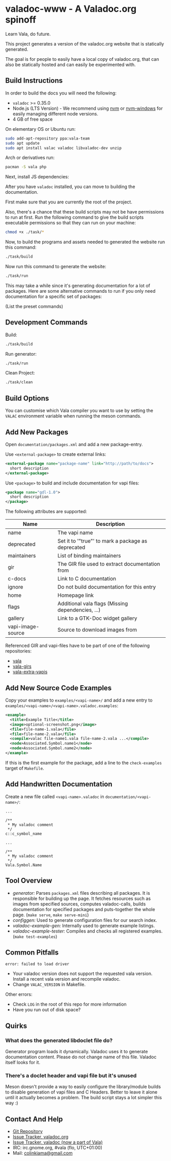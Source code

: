 # valadoc-www - A Valadoc.org spinoff

Learn Vala, do future.

This project generates a version of the valadoc.org website that is statically generated.

The goal is for people to easily have a local copy of valadoc.org,
that can also be statically hosted and can easily be experimented with.

## Build Instructions

In order to build the docs you will need the following:

- `valadoc` >= 0.35.0
- Node.js (LTS Version) - We recommend using [nvm](https://github.com/nvm-sh/nvm) or [nvm-windows](https://github.com/coreybutler/nvm-windows) for easily managing different node versions.
- 4 GB of free space

On elementary OS or Ubuntu run:

```bash
sudo add-apt-repository ppa:vala-team
sudo apt update
sudo apt install valac valadoc libvaladoc-dev unzip
```

Arch or derivatives run:

```bash
pacman -S vala php
```

Next, install JS dependencies:

After you have `valadoc` installed, you can move to building the documentation.

First make sure that you are currently the root of the project.

Also, there's a chance that these build scripts may not be have permissions to run at first. Run the following command to give the build scripts executable permissions so that they can run on your machine:

```sh
chmod +x ./task/*
```

Now, to build the programs and assets needed to generated the website run this command:

```sh
./task/build
```

Now run this command to generate the website:

```sh
./task/run
```

This may take a while since it's generating documentation for a lot of packages. Here are some alternative commands to run if you only need documentation for a specific set of packages:

(List the preset commands)

## Development Commands

Build:

```sh
./task/build
```

Run generator:

```sh
./task/run
```

Clean Project:

```sh
./task/clean
```

## Build Options

You can customise which Vala compiler you want to use by setting the `VALAC`
environment variable when running the meson commands.

## Add New Packages

Open `documentation/packages.xml` and add a new package-entry.

Use `<external-package>` to create external links:

```xml
<external-package name="package-name" link="http://path/to/docs">
  short description
</external-package>
```

Use `<package>` to build and include documentation for vapi files:

```xml
<package name="gdl-1.0">
  short description
</package>
```

The following attributes are supported:

| Name              | Description                                        |
| ----------------- | -------------------------------------------------- |
| name              | The vapi name                                      |
| deprecated        | Set it to '"true"' to mark a package as deprecated |
| maintainers       | List of binding maintainers                        |
| gir               | The GIR file used to extract documentation from    |
| c-docs            | Link to C documentation                            |
| ignore            | Do not build documentation for this entry          |
| home              | Homepage link                                      |
| flags             | Additional vala flags (Missing dependencies, ...)  |
| gallery           | Link to a GTK-Doc widget gallery                   |
| vapi-image-source | Source to download images from                     |

Referenced GIR and vapi-files have to be part of one of the following repositories:

- [vala](http://vala-project.org/)
- [vala-girs](https://github.com/nemequ/vala-girs)
- [vala-extra-vapis](https://gitlab.gnome.org/GNOME/vala-extra-vapis)

## Add New Source Code Examples

Copy your examples to `examples/<vapi-name>/` and add a new entry to `examples/<vapi-name>/<vapi-name>.valadoc.examples`:

```xml
<example>
  <title>Example Title</title>
  <image>optional-screenshot.png</image>
  <file>file-name-1.vala</file>
  <file>file-name-2.vala</file>
  <compile>valac file-name1.vala file-name-2.vala ...</compile>
  <node>Associated.Symbol.name1</node>
  <node>Associated.Symbol.name2</node>
</example>
```

If this is the first example for the package, add a line to the `check-examples` target of `Makefile`.

## Add Handwritten Documentation

Create a new file called `<vapi-name>.valadoc` in `documentation/<vapi-name>/`:

```
...

/**
 * My valadoc comment
 */
c::c_symbol_name
```

```
...

/**
 * My valadoc comment
 */
Vala.Symbol.Name
```

## Tool Overview

- _generator:_ Parses `packages.xml` files describing all packages. It is responsible for building
  up the page. It fetches resources such as images from specified sources, computes valadoc-calls,
  builds documentation for specified packages and puts-together the whole page. (`make serve`, `make serve-mini`)
- _configgen:_ Used to generate configuration files for our search index.
- _valadoc-example-gen:_ Internally used to generate example listings.
- _valadoc-example-tester:_ Compiles and checks all registered examples. (`make test-examples`)

## Common Pitfalls

`error: failed to load driver`

- Your valadoc version does not support the requested vala version. Install a recent vala version and
  recompile valadoc.
- Change `VALAC_VERSION` in Makefile.

Other errors:

- Check `LOG` in the root of this repo for more information
- Have you run out of disk space?

## Quirks

### What does the generated libdoclet file do?

Generator program loads it dynamically. Valadoc uses it to generate documentation
content. Please do not change name of this file. Valadoc itself looks for it.

### There's a doclet header and vapi file but it's unused

Meson doesn't provide a way to easily configure the library/module builds to disable
generation of vapi files and C Headers. Better to leave it alone until it actually
becomes a problem. The build script stays a lot simpler this way :)

## Contact And Help

- [Git Repository](https://github.com/colinkiama/valadoc-www)
- [Issue Tracker, valadoc.org](https://github.com/colinkiama/valadoc-www/issues)
- [Issue Tracker, valadoc (now a part of Vala)](https://gitlab.gnome.org/GNOME/vala/issues)
- IRC: irc.gnome.org, #vala (flo, UTC+01:00)
- Mail: colinkiama@gmail.com
